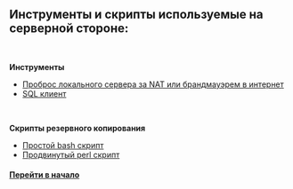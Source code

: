 ## Инструменты и скрипты используемые на серверной стороне:


<br />


**Инструменты**

* [Проброс локального сервера за NAT или брандмауэрем в интернет](https://ngrok.com/) 
* [SQL клиент](https://github.com/sqlectron/sqlectron-gui)


<br />


**Скрипты резервного копирования**

* [Простой bash скрипт](./backup)
* [Продвинутый perl скрипт](./backup)



#### [Перейти в начало](https://github.com/tsvetkovpro/sources#server)